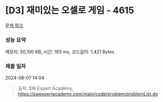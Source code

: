 # [D3] 재미있는 오셀로 게임 - 4615 

[문제 링크](https://swexpertacademy.com/main/code/problem/problemDetail.do?contestProbId=AWQmA4uK8ygDFAXj) 

### 성능 요약

메모리: 50,100 KB, 시간: 193 ms, 코드길이: 1,421 Bytes

### 제출 일자

2024-08-07 14:04



> 출처: SW Expert Academy, https://swexpertacademy.com/main/code/problem/problemList.do